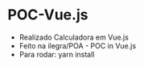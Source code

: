 # POC-Vue.js

- Realizado Calculadora em Vue.js
- Feito na ilegra/POA - POC in Vue.js
- Para rodar: yarn install
